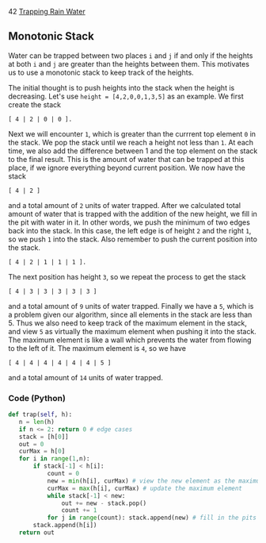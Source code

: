 42 [Trapping Rain Water](https://leetcode.com/problems/trapping-rain-water/)

## Monotonic Stack
Water can be trapped between two places `i` and `j` if and only if the heights at both `i` and `j` are greater than the heights between them. This motivates us to use a monotonic stack to keep track of the heights.

The initial thought is to push heights into the stack when the height is decreasing. Let's use `height = [4,2,0,0,1,3,5]` as an example. We first create the stack
 ```
 [ 4 | 2 | 0 | 0 ].
 ```
Next we will encounter `1`, which is greater than the currrent top element `0` in the stack. We pop the stack until we reach a height not less than `1`. At each time, we also add the difference between 1 and the top element on the stack to the final result. This is the amount of water that can be trapped at this place, if we ignore everything beyond current position. We now have the stack
 ```
 [ 4 | 2 ]
 ```
and a total amount of `2` units of water trapped. After we calculated total amount of water that is trapped with the addition of the new height, we fill in the pit with water in it. In other words, we push the minimum of two edges back into the stack. In this case, the left edge is of height `2` and the right `1`, so we push `1` into the stack. Also remember to push the current position into the stack.
 ```
 [ 4 | 2 | 1 | 1 | 1 ].
 ```
 The next position has height `3`, so we repeat the process to get the stack
  ```
 [ 4 | 3 | 3 | 3 | 3 | 3 ]
 ```
 and a total amount of `9` units of water trapped. Finally we have a `5`, which is a problem given our algorithm, since all elements in the stack are less than 5. Thus we also need to keep track of the maximum element in the stack, and view `5` as virtually the maximum element when pushing it into the stack. The maximum element is like a wall which prevents the water from flowing to the left of it. The maximum element is `4`, so we have
 ```
 [ 4 | 4 | 4 | 4 | 4 | 4 | 5 ]
 ```
 and a total amount of `14` units of water trapped.
 
 ### Code (Python)
 ```python
 def trap(self, h):
    n = len(h)
    if n <= 2: return 0 # edge cases
    stack = [h[0]]
    out = 0
    curMax = h[0]
    for i in range(1,n):
        if stack[-1] < h[i]:
            count = 0
            new = min(h[i], curMax) # view the new element as the maximum element
            curMax = max(h[i], curMax) # update the maximum element
            while stack[-1] < new:
                out += new - stack.pop()
                count += 1
            for j in range(count): stack.append(new) # fill in the pits
        stack.append(h[i])
    return out
```
